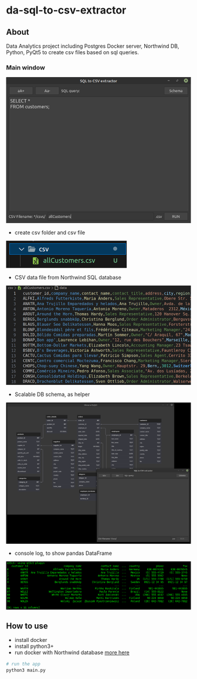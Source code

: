 # da-sql-to-csv-extractor

## About
Data Analytics project including Postgres Docker server, Northwind DB, Python, PyQt5 to create csv files based on sql queries.

### Main window
![Main App Window](doc/img/image.png)

- create csv folder and csv file

![Create CSV file](doc/img/image-1.png)

- CSV data file from Northwind SQL database

![alt text](doc/img/image-2.png)

- Scalable DB schema, as helper

![alt text](doc/img/image-3.png)

- console log, to show pandas DataFrame

![alt text](doc/img/image-4.png)


## How to use

- install docker
- install python3+
- run docker with Northwind database [more here](/docker_files/README.md)

```python
# run the app
python3 main.py
```